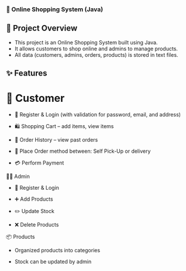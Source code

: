 ### 🛒 Online Shopping System (Java)
## 📌 Project Overview

* This project is an Online Shopping System built using Java.
* It allows customers to shop online and admins to manage products.
* All data (customers, admins, orders, products) is stored in text files.

## ✨ Features
# 👤 Customer

* 🔐 Register & Login (with validation for password, email, and address)

* 🛍️ Shopping Cart – add items, view items

* 📜 Order History – view past orders

* 🚚 Place Order method between: Self Pick-Up or delivery
  
* 💳 Perform Payment

👨‍💼 Admin

* 🔑 Register & Login

* ➕ Add Products

* ✏️ Update Stock

* ❌ Delete Products
  

📦 Products

* Organized products into categories 

* Stock can be updated by admin

